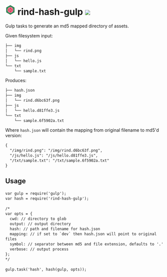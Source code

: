 # [![rind](https://raw.githubusercontent.com/creativelive/rind/master/assets/rind-32.png)](https://github.com/creativelive/rind) rind-hash-gulp [![](https://travis-ci.org/creativelive/rind-hash-gulp.svg)](https://travis-ci.org/creativelive/rind-hash-gulp)

Gulp tasks to generate an md5 mapped directory of assets.

Given filesystem input:
```
├── img
│   └── rind.png
├── js
│   └── hello.js
└── txt
    └── sample.txt
```

Produces:
```
├── hash.json
├── img
│   └── rind.d6bc63f.png
├── js
│   └── hello.d81ffe3.js
└── txt
    └── sample.6f5902a.txt
```

Where `hash.json` will contain the mapping from original filename to md5'd version:

```
{
  "/img/rind.png": "/img/rind.d6bc63f.png",
  "/js/hello.js": "/js/hello.d81ffe3.js",
  "/txt/sample.txt": "/txt/sample.6f5902a.txt"
}
```

## Usage

```
var gulp = require('gulp');
var hash = require('rind-hash-gulp');

/*
var opts = {
  cwd: // directory to glob
  output: // output directory
  hash: // path and filename for hash.json
  mapping: // if set to `dev` then hash.json will point to original files
  symbol: // separator between md5 and file extension, defaults to '.'
  verbose: // output process
};
*/

gulp.task('hash', hash(gulp, opts));
```
